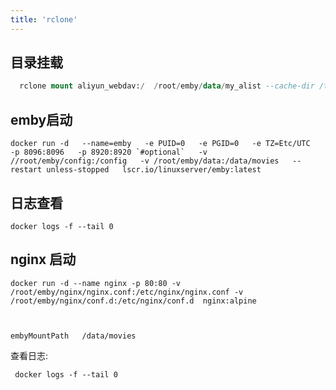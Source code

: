 ```yaml
---
title: 'rclone'
---
```




## 目录挂载

```sql
  rclone mount aliyun_webdav:/  /root/emby/data/my_alist --cache-dir /tmp --allow-other --vfs-cache-mode writes --header "Referer:https://www.aliyundrive.com/drive"  --allow-non-empty --daemon
```



## emby启动

```
docker run -d   --name=emby   -e PUID=0   -e PGID=0   -e TZ=Etc/UTC   -p 8096:8096   -p 8920:8920 `#optional`   -v //root/emby/config:/config   -v /root/emby/data:/data/movies   --restart unless-stopped   lscr.io/linuxserver/emby:latest
```

## 日志查看

```
docker logs -f --tail 0 
```



##  nginx 启动

```shell
docker run -d --name nginx -p 80:80 -v /root/emby/nginx/nginx.conf:/etc/nginx/nginx.conf -v /root/emby/nginx/conf.d:/etc/nginx/conf.d  nginx:alpine
	
	
	
embyMountPath 	/data/movies
```











查看日志:

```shell
 docker logs -f --tail 0 
```

